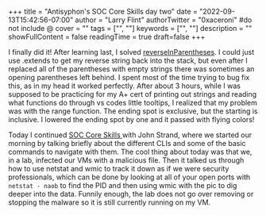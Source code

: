 +++
title = "Antisyphon's SOC Core Skills day two"
date = "2022-09-13T15:42:56-07:00"
author = "Larry Flint"
authorTwitter = "0xaceroni" #do not include @
cover = ""
tags = ["", ""]
keywords = ["", ""]
description = ""
showFullContent = false
readingTime = true
draft=false
+++

I finally did it! After learning last, I solved [reverseInParentheses](https://app.codesignal.com/arcade/intro/level-3/9DgaPsE2a7M6M2Hu6). I could just use .extends to get my reverse string back into the stack, but even after I replaced all of the parentheses with empty strings there was sometimes an opening parentheses left behind. I spent most of the time trying to bug fix this, as in my head it worked perfectly. After about 3 hours, while I was supposed to be practicing for my A+ cert of printing out strings and reading what functions do through vs codes little tooltips, I realized that my problem was with the range function. The ending spot is exclusive, but the starting is inclusive. I lowered the ending spot by one and it passed with flying colors!

Today I continued [SOC Core Skills ](https://www.antisyphontraining.com/soc-core-skills-w-john-strand/) with John Strand, where we started our morning by talking briefly about the different CLIs and some of the basic commands to navigate with them. The cool thing about today was that we, in a lab, infected our VMs with a malicious file. Then it talked us through how to use netstat and wmic to track it down as if we were security professionals, which can be done by looking at all of your open ports with `netstat - naob` to find the PID and then using wmic with the pic to dig deeper into the data. Funnily enough, the lab does not go over removing or stopping the malware so it is still currently running on my VM.
